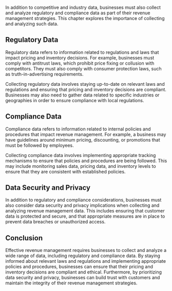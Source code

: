 
In addition to competitive and industry data, businesses must also collect and analyze regulatory and compliance data as part of their revenue management strategies. This chapter explores the importance of collecting and analyzing such data.

Regulatory Data
---------------

Regulatory data refers to information related to regulations and laws that impact pricing and inventory decisions. For example, businesses must comply with antitrust laws, which prohibit price fixing or collusion with competitors. They must also comply with consumer protection laws, such as truth-in-advertising requirements.

Collecting regulatory data involves staying up-to-date on relevant laws and regulations and ensuring that pricing and inventory decisions are compliant. Businesses may also need to gather data related to specific industries or geographies in order to ensure compliance with local regulations.

Compliance Data
---------------

Compliance data refers to information related to internal policies and procedures that impact revenue management. For example, a business may have guidelines around minimum pricing, discounting, or promotions that must be followed by employees.

Collecting compliance data involves implementing appropriate tracking mechanisms to ensure that policies and procedures are being followed. This may include monitoring sales data, pricing data, and inventory levels to ensure that they are consistent with established policies.

Data Security and Privacy
-------------------------

In addition to regulatory and compliance considerations, businesses must also consider data security and privacy implications when collecting and analyzing revenue management data. This includes ensuring that customer data is protected and secure, and that appropriate measures are in place to prevent data breaches or unauthorized access.

Conclusion
----------

Effective revenue management requires businesses to collect and analyze a wide range of data, including regulatory and compliance data. By staying informed about relevant laws and regulations and implementing appropriate policies and procedures, businesses can ensure that their pricing and inventory decisions are compliant and ethical. Furthermore, by prioritizing data security and privacy, businesses can build trust with customers and maintain the integrity of their revenue management strategies.


